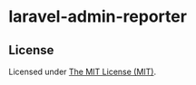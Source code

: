 laravel-admin-reporter
======================

License
------------
Licensed under [The MIT License (MIT)](LICENSE).
